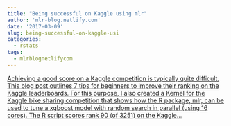 ```yaml
---
title: "Being successful on Kaggle using mlr"
author: 'mlr-blog.netlify.com'
date: '2017-03-09'
slug: being-successful-on-kaggle-usi
categories:
  - rstats
tags:
  - mlrblognetlifycom
---
```


[Achieving a good score on a Kaggle competition is typically quite difficult. This blog post outlines 7 tips for beginners to improve their ranking on the Kaggle leaderboards. For this purpose, I also created a Kernel for the Kaggle bike sharing competition that shows how the R package, mlr, can be used to tune a xgboost model with random search in parallel (using 16 cores). The R script scores rank 90 (of 3251) on the Kaggle...<click to read more>](https://mlr-blog.netlify.com/post/2017-03-09-being-successful-on-kaggle-using-mlr/)

